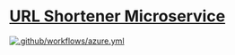 # [URL Shortener Microservice](https://www.freecodecamp.org/learn/apis-and-microservices/apis-and-microservices-projects/url-shortener-microservice)
[![.github/workflows/azure.yml](https://github.com/joassanon/boilerplate-project-urlshortener/actions/workflows/azure.yml/badge.svg)](https://github.com/joassanon/boilerplate-project-urlshortener/actions/workflows/azure.yml)
